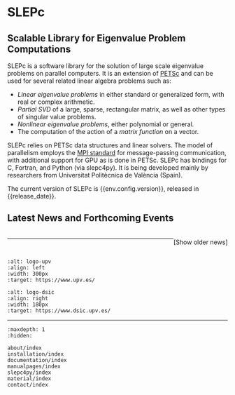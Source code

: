 # SLEPc

## Scalable Library for Eigenvalue Problem Computations

SLEPc is a software library for the solution of large scale eigenvalue problems on parallel computers. It is an extension of [PETSc](https://petsc.org) and can be used for several related linear algebra problems such as:

- _Linear eigenvalue problems_ in either standard or generalized form, with real or complex arithmetic.
- _Partial SVD_ of a large, sparse, rectangular matrix, as well as other types of singular value problems.
- _Nonlinear eigenvalue problems_, either polynomial or general.
- The computation of the action of a _matrix function_ on a vector.

SLEPc relies on PETSc data structures and linear solvers. The model of parallelism employs the [MPI standard](https://www.mpi-forum.org) for message-passing communication, with additional support for GPU as is done in PETSc. SLEPc has bindings for C, Fortran, and Python (via slepc4py). It is being developed mainly by researchers from Universitat Polit&egrave;cnica de Val&egrave;ncia (Spain).

The current version of SLEPc is {{env.config.version}}, released in {{release_date}}.

## Latest News and Forthcoming Events

<script src="_static/js/news.js"></script>

<div class="pst-scrollable-table-container">
<table class="table" id="newstable">
<thead></thead>
<tbody>
<script>
var newsitems = 5;
for (var i=0;i<newsitems;i++) {
    if (i%2) {
        document.write("<tr class='row-even'>");
    } else {
        document.write("<tr class='row-odd'>");
    }
    document.write("<td style='width:15%'><p><strong>"+news[i][0]+"</strong></p></td>");
    document.write("<td style='width:85%'><p>"+news[i][1]+"</p></td>");
    document.write("</tr>");
}
</script>
</tbody>
</table>
</div>

<div style="float: right"><a class="reference internal nav-link" onclick="batch=4;expandTable(newsitems,batch);newsitems+=batch;">[Show older news]</a></div>

***
<br/>

```{image} https://www.upv.es/imagenes/svg/logo-upv.svg
:alt: logo-upv
:align: left
:width: 300px
:target: https://www.upv.es/
```

```{image} _static/images/logo-dsic.svg
:alt: logo-dsic
:align: right
:width: 180px
:target: https://www.dsic.upv.es/
```

***

```{toctree}
:maxdepth: 1
:hidden:

about/index
installation/index
documentation/index
manualpages/index
slepc4py/index
material/index
contact/index
```



